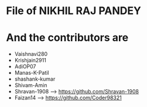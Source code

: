 # File of NIKHIL RAJ PANDEY <br>
# And the contributors are  <br>
- Vaishnavi280
- Krishjain2911
- AdiOP07
- Manas-K-Patil
- shashank-kumar
- Shivam-Amin
- Shravan-1908 --> https://github.com/Shravan-1908
- Faizan14 --> https://github.com/Coder98321
